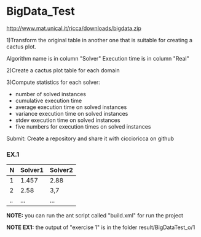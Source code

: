 # BigData_Test

http://www.mat.unical.it/ricca/downloads/bigdata.zip

1)Transform the original table in another one that
is suitable for creating a cactus plot.

Algorithm name is in column "Solver"
Execution time is in column "Real"

2)Create a cactus plot table for each domain

3)Compute statistics for each solver:
  - number of solved instances
  - cumulative execution time
  - average execution time on solved instances
  - variance execution time on solved instances
  - stdev execution time on solved instances
  - five numbers for execution times on solved instances

Submit: Create a repository and share it with ciccioricca on github


### EX.1

N		| Solver1 |	Solver2 |
----|---------|---------| 
1		|1.457		|	2.88		|
2		|2.58			| 3,7			|	
..	| ...			| ...			|



**NOTE:** you can run the ant script called "build.xml" for run the project

**NOTE EX1:** the output of "exercise 1" is in the folder result/BigDataTest_o/1